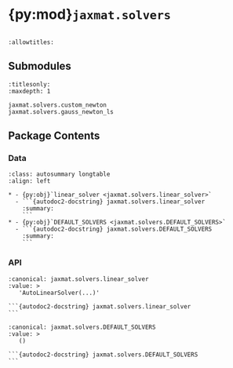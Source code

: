 # {py:mod}`jaxmat.solvers`

```{py:module} jaxmat.solvers
```

```{autodoc2-docstring} jaxmat.solvers
:allowtitles:
```

## Submodules

```{toctree}
:titlesonly:
:maxdepth: 1

jaxmat.solvers.custom_newton
jaxmat.solvers.gauss_newton_ls
```

## Package Contents

### Data

````{list-table}
:class: autosummary longtable
:align: left

* - {py:obj}`linear_solver <jaxmat.solvers.linear_solver>`
  - ```{autodoc2-docstring} jaxmat.solvers.linear_solver
    :summary:
    ```
* - {py:obj}`DEFAULT_SOLVERS <jaxmat.solvers.DEFAULT_SOLVERS>`
  - ```{autodoc2-docstring} jaxmat.solvers.DEFAULT_SOLVERS
    :summary:
    ```
````

### API

````{py:data} linear_solver
:canonical: jaxmat.solvers.linear_solver
:value: >
   'AutoLinearSolver(...)'

```{autodoc2-docstring} jaxmat.solvers.linear_solver
```

````

````{py:data} DEFAULT_SOLVERS
:canonical: jaxmat.solvers.DEFAULT_SOLVERS
:value: >
   ()

```{autodoc2-docstring} jaxmat.solvers.DEFAULT_SOLVERS
```

````

